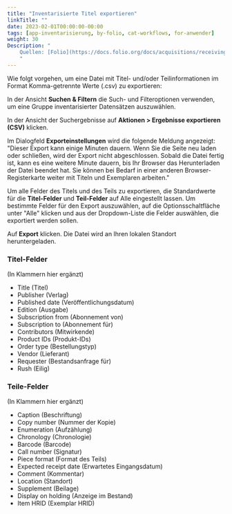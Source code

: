 ```yaml
---
title: "Inventarisierte Titel exportieren"
linkTitle: ""
date: 2023-02-01T00:00:00-00:00
tags: [app-inventarisierung, by-folio, cat-workflows, for-anwender]
weight: 30
Description: "
    Quellen: [Folio](https://docs.folio.org/docs/acquisitions/receiving/#exporting-search-results) <!-- & [GBV](https://info.gebev.de/display/FOLIOGBVEXTERN/Folio:+Inventarisierte+Titel+exportieren) -->
    "
---
```


Wie folgt vorgehen, um eine Datei mit Titel- und/oder Teilinformationen im Format Komma-getrennte Werte (.csv) zu exportieren:

In der Ansicht **Suchen & Filtern** die Such- und Filteroptionen verwenden, um eine Gruppe inventarisierter Datensätzen auszuwählen.

In der Ansicht der Suchergebnisse auf **Aktionen > Ergebnisse exportieren (CSV)** klicken.

Im Dialogfeld **Exporteinstellungen** wird die folgende Meldung angezeigt: "Dieser Export kann einige Minuten dauern. Wenn Sie die Seite neu laden oder schließen, wird der Export nicht abgeschlossen. Sobald die Datei fertig ist, kann es eine weitere Minute dauern, bis Ihr Browser das Herunterladen der Datei beendet hat. Sie können bei Bedarf in einer anderen Browser-Registerkarte weiter mit Titeln und Exemplaren arbeiten."

Um alle Felder des Titels und des Teils zu exportieren, die Standardwerte für die **Titel-Felder** und **Teil-Felder** auf Alle eingestellt lassen. Um bestimmte Felder für den Export auszuwählen, auf die Optionsschaltfläche unter "Alle" klicken und aus der Dropdown-Liste die Felder auswählen, die exportiert werden sollen.

Auf **Export** klicken. Die Datei wird an Ihren lokalen Standort heruntergeladen.

### Titel-Felder

(In Klammern hier ergänzt)

* Title (Titel)
* Publisher (Verlag)
* Published date (Veröffentlichungsdatum)
* Edition (Ausgabe)
* Subscription from (Abonnement von)
* Subscription to (Abonnement für)
* Contributors (Mitwirkende)
* Product IDs (Produkt-IDs)
* Order type (Bestellungstyp)
* Vendor (Lieferant)
* Requester (Bestandsanfrage für)
* Rush (Eilig)

### Teile-Felder

(In Klammern hier ergänzt)

* Caption (Beschriftung)
* Copy number (Nummer der Kopie)
* Enumeration (Aufzählung)
* Chronology (Chronologie)
* Barcode (Barcode)
* Call number (Signatur)
* Piece format (Format des Teils)
* Expected receipt date (Erwartetes Eingangsdatum)
* Comment (Kommentar)
* Location (Standort)
* Supplement (Beilage)
* Display on holding (Anzeige im Bestand)
* Item HRID (Exemplar HRID)
